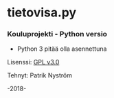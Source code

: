 # tietovisa.py
### Kouluprojekti - Python versio
  - Python 3 pitää olla asennettuna  

Lisenssi: [GPL v3.0](LICENSE)

Tehnyt: Patrik Nyström

-2018-
